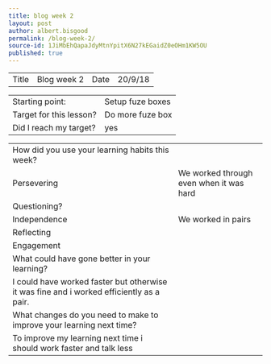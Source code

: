 ```yaml
---
title: blog week 2
layout: post
author: albert.bisgood
permalink: /blog-week-2/
source-id: 1JiMbEhQapaJdyMtnYpitX6N27kEGaidZ0eOHm1KW5OU
published: true
---
```

<table>
  <tr>
    <td>Title</td>
    <td>Blog week 2</td>
    <td>Date</td>
    <td>20/9/18</td>
  </tr>
</table>


<table>
  <tr>
    <td>Starting point:</td>
    <td>Setup fuze boxes</td>
  </tr>
  <tr>
    <td>Target for this lesson?</td>
    <td>Do more fuze box</td>
  </tr>
  <tr>
    <td>Did I reach my target? </td>
    <td>yes</td>
  </tr>
</table>


<table>
  <tr>
    <td>How did you use your learning habits this week?</td>
    <td></td>
  </tr>
  <tr>
    <td>Persevering</td>
    <td>We worked through even when it was hard</td>
  </tr>
  <tr>
    <td>Questioning?</td>
    <td></td>
  </tr>
  <tr>
    <td>Independence</td>
    <td>We worked in pairs</td>
  </tr>
  <tr>
    <td>Reflecting</td>
    <td></td>
  </tr>
  <tr>
    <td>Engagement</td>
    <td></td>
  </tr>
  <tr>
    <td>What could have gone better in your learning?</td>
    <td></td>
  </tr>
  <tr>
    <td>I could have worked faster but otherwise it was fine and i worked efficiently as a pair.</td>
    <td></td>
  </tr>
  <tr>
    <td>What changes do you need to make to improve your learning next time?</td>
    <td></td>
  </tr>
  <tr>
    <td>To improve my learning next time i should work faster and talk less</td>
    <td></td>
  </tr>
</table>


